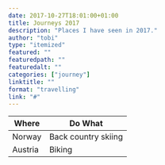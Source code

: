 ```yaml
---
date: 2017-10-27T18:01:00+01:00
title: Journeys 2017
description: "Places I have seen in 2017."
author: "tobi"
type: "itemized"
featured: ""
featuredpath: ""
featuredalt: ""
categories: ["journey"]
linktitle: ""
format: "travelling"
link: "#"
---
```


| Where               | Do What                  |
|---------------------|--------------------------|
| Norway              | Back country skiing      |
| Austria             | Biking                   |
